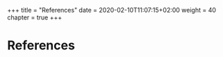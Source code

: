 +++
title = "References"
date = 2020-02-10T11:07:15+02:00
weight = 40
chapter = true
+++

# References 



